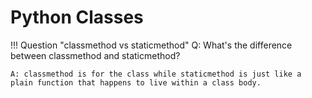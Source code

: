 # Python Classes

!!! Question "classmethod vs staticmethod"
	Q: What's the difference between classmethod and staticmethod?
    
    A: classmethod is for the class while staticmethod is just like a plain function that happens to live within a class body.

